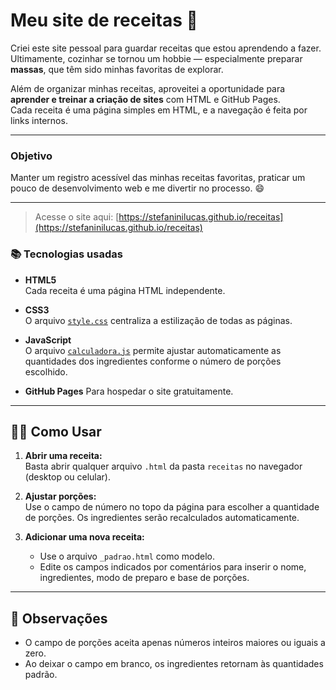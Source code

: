 # Meu site de receitas 🍝

Criei este site pessoal para guardar receitas que estou aprendendo a fazer.  
Ultimamente, cozinhar se tornou um hobbie — especialmente preparar **massas**, que têm sido minhas favoritas de explorar.

Além de organizar minhas receitas, aproveitei a oportunidade para **aprender e treinar a criação de sites** com HTML e GitHub Pages.  
Cada receita é uma página simples em HTML, e a navegação é feita por links internos.

---

### Objetivo

Manter um registro acessível das minhas receitas favoritas, praticar um pouco de desenvolvimento web e me divertir no processo. 😄

---

> Acesse o site aqui: [https://stefaninilucas.github.io/receitas](https://stefaninilucas.github.io/receitas)


### 📚 Tecnologias usadas

- **HTML5**  
  Cada receita é uma página HTML independente.

- **CSS3**  
  O arquivo [`style.css`](style.css) centraliza a estilização de todas as páginas.

- **JavaScript**  
  O arquivo [`calculadora.js`](calculadora.js) permite ajustar automaticamente as quantidades dos ingredientes conforme o número de porções escolhido.

- **GitHub Pages**
  Para hospedar o site gratuitamente.

---

## 👨‍🏫 Como Usar

1. **Abrir uma receita:**  
   Basta abrir qualquer arquivo `.html` da pasta `receitas` no navegador (desktop ou celular).

2. **Ajustar porções:**  
   Use o campo de número no topo da página para escolher a quantidade de porções. Os ingredientes serão recalculados automaticamente.

3. **Adicionar uma nova receita:**  
   - Use o arquivo `_padrao.html` como modelo.
   - Edite os campos indicados por comentários para inserir o nome, ingredientes, modo de preparo e base de porções.

---

## 📝 Observações

- O campo de porções aceita apenas números inteiros maiores ou iguais a zero.  
- Ao deixar o campo em branco, os ingredientes retornam às quantidades padrão.
